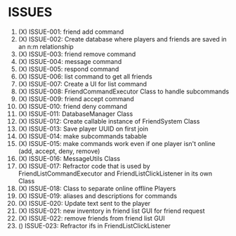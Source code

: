 # ISSUES

1. (X) ISSUE-001: friend add command
2. (X) ISSUE-002: Create database where players and friends are saved in an n:m relationship
3. (X) ISSUE-003: friend remove command
4. (X) ISSUE-004: message command
5. (X) ISSUE-005: respond command
6. (X) ISSUE-006: list command to get all friends
7. (X) ISSUE-007: Create a UI for list command
8. (X) ISSUE-008: FriendCommandExecutor Class to handle subcommands
9. (X) ISSUE-009: friend accept command
10. (X) ISSUE-010: friend deny command
11. (X) ISSUE-011: DatabaseManager Class
12. (X) ISSUE-012: Create callable instance of FriendSystem Class
13. (X) ISSUE-013: Save player UUID on first join
14. (X) ISSUE-014: make subcommands tabable
15. (X) ISSUE-015: make commands work even if one player isn't online (add, accept, deny, remove)
16. (X) ISSUE-016: MessageUtils Class
17. (X) ISSUE-017: Refractor code that is used by FriendListCommandExecutor and FriendListClickListener in its own Class
18. (X) ISSUE-018: Class to separate online offline Players
19. (X) ISSUE-019: aliases and descriptions for commands
20. (X) ISSUE-020: Update text sent to the player
21. (X) ISSUE-021: new inventory in friend list GUI for friend request
22. (X) ISSUE-022: remove friends from friend list GUI
23. () ISSUE-023: Refractor ifs in FriendListClickListener